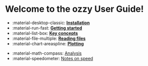 # Welcome to the ozzy User Guide!


<div class="grid cards" markdown>

- :material-desktop-classic:  [__Installation__](installation/index.md)
- :material-run-fast:  [__Getting started__](getting-started/index.md)
- :material-list-box:  [__Key concepts__](key-concepts.md)
- :material-file-multiple:  [__Reading files__](reading-files.md)
- :material-chart-areaspline:  [__Plotting__](plotting.md)
</div>

<div class="grid cards" markdown>

- :material-math-compass:  [Analysis](analysis.md "Page under development")
- :material-speedometer:  [Notes on speed](speed.md "Page under development")

</div>